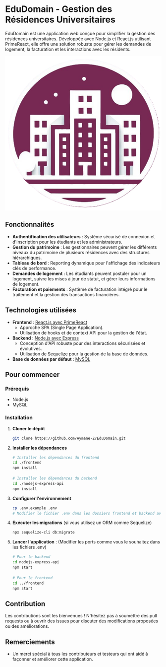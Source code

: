 

# EduDomain - Gestion des Résidences Universitaires

EduDomain est une application web conçue pour simplifier la gestion des résidences universitaires. Développée avec Node.js et React.js utilisant PrimeReact, elle offre une solution robuste pour gérer les demandes de logement, la facturation et les interactions avec les résidents.

![alt text](frontend/public/favicon.png)

## Fonctionnalités

- **Authentification des utilisateurs** : Système sécurisé de connexion et d'inscription pour les étudiants et les administrateurs.
- **Gestion du patrimoine** : Les gestionnaires peuvent gérer les différents niveaux du patrimoine de plusieurs résidences avec des structures hiérarchiques.
- **Tableau de bord** : Reporting dynamique pour l'affichage des indicateurs clés de performance.
- **Demandes de logement** : Les étudiants peuvent postuler pour un logement, suivre les mises à jour de statut, et gérer leurs informations de logement.
- **Facturation et paiements** : Système de facturation intégré pour le traitement et la gestion des transactions financières.

## Technologies utilisées

- **Frontend** : [React.js avec PrimeReact](https://www.primefaces.org/primereact/)
  - Approche SPA (Single Page Application).
  - Utilisation de hooks et de context API pour la gestion de l'état.
- **Backend** : [Node.js avec Express](https://expressjs.com/)
  - Conception d'API robuste pour des interactions sécurisées et évolutives.
  - Utilisation de Sequelize pour la gestion de la base de données.
- **Base de données par défaut** : [MySQL](https://www.mysql.com/)

## Pour commencer

### Prérequis

- Node.js
- MySQL

### Installation

1. **Cloner le dépôt**
   ```bash
   git clone https://github.com/Aymane-Z/EduDomain.git
   ```

2. **Installer les dépendances**
   ```bash
   # Installer les dépendances du frontend
   cd ./frontend
   npm install
   
   # Installer les dépendances du backend
   cd ./nodejs-express-api
   npm install
   ```

3. **Configurer l'environnement**
   ```bash
   cp .env.example .env
   # Modifier le fichier .env dans les dossiers frontend et backend avec vos identifiants de base de données et autres configurations nécessaires
   ```

4. **Exécuter les migrations** (si vous utilisez un ORM comme Sequelize)
   ```bash
   npx sequelize-cli db:migrate
   ```

5. **Lancer l'application** : (Modifier les ports comme vous le souhaitez dans les fichiers .env)
   ```bash
   # Pour le backend
   cd nodejs-express-api
   npm start

   # Pour le frontend
   cd ../frontend
   npm start
   ```

## Contribution

Les contributions sont les bienvenues ! N'hésitez pas à soumettre des pull requests ou à ouvrir des issues pour discuter des modifications proposées ou des améliorations.

## Remerciements

- Un merci spécial à tous les contributeurs et testeurs qui ont aidé à façonner et améliorer cette application.
